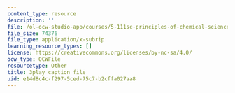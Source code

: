 ```yaml
---
content_type: resource
description: ''
file: /ol-ocw-studio-app/courses/5-111sc-principles-of-chemical-science-fall-2014/e14d8c4cf2975ced75c7b2cffa027aa8_BBbuj0XpaiQ.srt
file_size: 74376
file_type: application/x-subrip
learning_resource_types: []
license: https://creativecommons.org/licenses/by-nc-sa/4.0/
ocw_type: OCWFile
resourcetype: Other
title: 3play caption file
uid: e14d8c4c-f297-5ced-75c7-b2cffa027aa8
---
```

